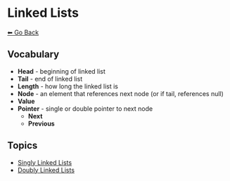 # Linked Lists
[⬅ Go Back](/README.md)

## Vocabulary
- **Head** - beginning of linked list
- **Tail** - end of linked list
- **Length** - how long the linked list is
- **Node** - an element that references next node (or if tail, references null)
- **Value** 
- **Pointer** - single or double pointer to next node
  - **Next**
  - **Previous**

## Topics
- [Singly Linked Lists](/linked-lists/singly-linked-lists.md)
- [Doubly Linked Lists](/linked-lists/doubly-linked-lists.md)
